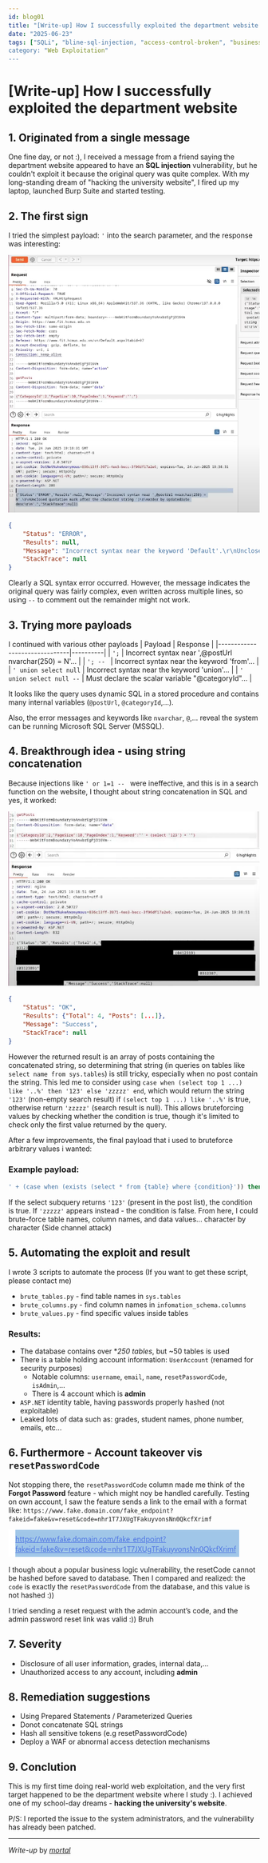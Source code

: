 ```yaml
---
id: blog01
title: "[Write-up] How I successfully exploited the department website :)"
date: "2025-06-23"
tags: ["SQLi", "bline-sql-injection, "access-control-broken", "business-logic-vulnerabilities", "hacking", "account-takeover", "server-side", "side-channel"]
category: "Web Exploitation"
---
```

# [Write-up] How I successfully exploited the department website

## 1. Originated from a single message
One fine day, or not :), I received a message from a friend saying the department website appeared to have an **SQL injection** vulnerability, but he couldn't exploit it because the original query was quite complex.
With my long-standing dream of "hacking the university website", I fired up my laptop, launched Burp Suite and started testing.

## 2. The first sign
I tried the simplest payload: `'` into the search parameter, and the response was interesting:

![ErrorResponse](/assets/posts/first-hacking-of-my-life/image_1.png)
```json
{
    "Status": "ERROR",
    "Results": null,
    "Message": "Incorrect syntax near the keyword 'Default'.\r\nUnclosed quotation mark after the character string ')\r\norder by UpdatedDate desc\r\n'.",
    "StackTrace": null
}
```

Clearly a SQL syntax error occurred. However, the message indicates the original query was fairly complex, even written across multiple lines, so using `--` to comment out the remainder might not work.

## 3. Trying more payloads
I continued with various other payloads
| Payload                       | Response |
|-------------------------------|----------|
| `';`                          | Incorrect syntax near ',@postUrl nvarchar(250) = N'... |
| `'; -- `                      | Incorrect syntax near the keyword 'from'... |
| `' union select null`         | Incorrect syntax near the keyword 'union'... |
| `' union select null --`      | Must declare the scalar variable "@categoryId"... |

It looks like the query uses dynamic SQL in a stored procedure and contains many internal variables (`@postUrl`, `@categoryId`,...).

Also, the error messages and keywords like `nvarchar`, `@`,... reveal the system can be running Microsoft SQL Server (MSSQL).

## 4. Breakthrough idea - using string concatenation
Because injections like `' or 1=1 -- ` were ineffective, and this is in a search function on the website, I thought about string concatenation in SQL and yes, it worked:

![SuccessResponse](/assets/posts/first-hacking-of-my-life/image_2.png)
```json
{
    "Status": "OK",
    "Results": {"Total": 4, "Posts": [...]},
    "Message": "Success",
    "StackTrace": null
}
```

However the returned result is an array of posts containing the concatenated string, so determining that string (in queries on tables like `select name from sys.tables`) is still tricky, especially when no post contain the string. This led me to consider using `case when (select top 1 ...) like '..%' then '123' else 'zzzzz' end`, which would return the string `'123'` (non-empty search result) if `(select top 1 ...) like '..%'` is true, otherwise return `'zzzzz'` (search result is null). This allows bruteforcing values by checking whether the condition is true, though it's limited to check only the first value returned by the query.

After a few improvements, the final payload that i used to bruteforce arbitrary values i wanted:
### Example payload:
```sql
' + (case when (exists (select * from {table} where {condition}')) then '123' else 'zzzzz' end) + '
```

If the select subquery returns `'123'` (present in the post list), the condition is true. If `'zzzzz'` appears instead - the condition is false. From here, I could brute-force table names, column names, and data values... character by character (Side channel attack)

## 5. Automating the exploit and result
I wrote 3 scripts to automate the process (If you want to get these script, please contact me)
- `brute_tables.py` - find table names in `sys.tables`
- `brute_columns.py` - find column names in `infomation_schema.columns`
- `brute_values.py` - find specific values inside tables

### Results:
- The database contains over **250 tables*, but ~50 tables is used
- There is a table holding account information: `UserAccount` (renamed for security purposes)
    - Notable columns: `username`, `email`, `name`, `resetPasswordCode`, `isAdmin`,...
    - There is 4 account which is **admin**
- `ASP.NET` identity table, having passwords properly hashed (not exploitable)
- Leaked lots of data such as: grades, student names, phone number, emails, etc...
  
## 6. Furthermore - Account takeover vis `resetPasswordCode`
Not stopping there, the `resetPasswordCode` column made me think of the **Forgot Password** feature - which might noy be handled carefully. Testing on own account, I saw the feature sends a link to the email with a format like: ```https://www.fake.domain.com/fake_endpoint?fakeid=fake&v=reset&code=nhr1T7JXUgTFakuyvonsNn0QkcfXrimf```

![ResetLink](/assets/posts/first-hacking-of-my-life/image_3.png)

I though about a popular business logic vulnerability, the resetCode cannot be hashed before saved to database. Then I compared and realized: the `code` is exactly the `resetPasswordCode` from the database, and this value is not hashed :))

I tried sending a reset request with the admin account’s code, and the admin password reset link was valid :)) Bruh

## 7. Severity
- Disclosure of all user information, grades, internal data,...
- Unauthorized access to any account, including **admin**

## 8. Remediation suggestions
- Using Prepared Statements / Parameterized Queries
- Donot concatenate SQL strings
- Hash all sensitive tokens (e.g resetPasswordCode)
- Deploy a WAF or abnormal access detection mechanisms

## 9. Conclution
This is my first time doing real-world web exploitation, and the very first target happened to be the department website where I study :). I achieved one of my school-day dreams - **hacking the university's website**.

P/S: I reported the issue to the system administrators, and the vulnerability has already been patched.

---
*Write-up* by [*mortal*](https://ngtrongdoanh.github.io/portfolio/)